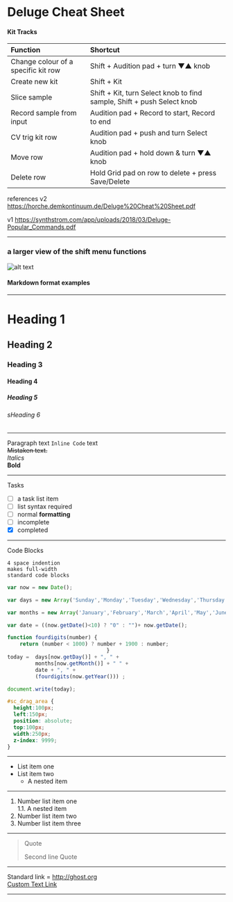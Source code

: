# Deluge Cheat Sheet

#### Kit Tracks

| Function  |  Shortcut |
| :------------ |:---------------|
| Change colour of a specific kit row 	| Shift + Audition pad + turn ▼▲ knob |
| Create new kit 			| Shift + Kit |
| Slice sample				| Shift + Kit, turn Select knob to find sample, Shift + push Select knob |
| Record sample from input		| Audition pad + Record to start, Record to end |
| CV trig kit row 			| Audition pad + push and turn Select knob |
| Move row      			| Audition pad + hold down & turn ▼▲ knob |
| Delete row				| Hold Grid pad on row to delete + press Save/Delete |


references
v2 https://horche.demkontinuum.de/Deluge%20Cheat%20Sheet.pdf

v1 https://synthstrom.com/app/uploads/2018/03/Deluge-Popular_Commands.pdf


---

### a larger view of the shift menu functions

![alt text](http://forums.synthstrom.com/uploads/editor/2y/z0lpcbgyol4g.png "Logo Title Text 1")

#### Markdown format examples
---
# Heading 1
## Heading 2
### Heading 3
#### Heading 4
##### Heading 5
###### sHeading 6	

---

Paragraph
text `Inline Code` text		
~~Mistaken text.~~	
*Italics*	
**Bold**	

---

Tasks
- [ ] a task list item
- [ ] list syntax required
- [ ] normal **formatting**
- [ ] incomplete
- [x] completed

---

Code Blocks

    4 space indention
    makes full-width
    standard code blocks

```js
var now = new Date();

var days = new Array('Sunday','Monday','Tuesday','Wednesday','Thursday','Friday','Saturday');

var months = new Array('January','February','March','April','May','June','July','August','September','October','November','December');

var date = ((now.getDate()<10) ? "0" : "")+ now.getDate();

function fourdigits(number)	{
	return (number < 1000) ? number + 1900 : number;
								}
today =  days[now.getDay()] + ", " +
         months[now.getMonth()] + " " +
         date + ", " +
         (fourdigits(now.getYear())) ;

document.write(today);
```

```css
#sc_drag_area {
  height:100px;
  left:150px;
  position: absolute;
  top:100px;
  width:250px;
  z-index: 9999;
}
```

---

* List item one
* List item two
    * A nested item

---

1. Number list item one		
	1.1. A nested item
2. Number list item two
3. Number list item three

---

> Quote
> 
> Second line Quote

---

Standard link =  http://ghost.org	
[Custom Text Link](http://ghost.org)



---


